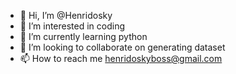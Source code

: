 - 👋 Hi, I’m @Henridosky
- 👀 I’m interested in coding
- 🌱 I’m currently learning python 
- 💞️ I’m looking to collaborate on generating dataset 
- 📫 How to reach me henridoskyboss@gmail.com

<!---
Henridosky/Henridosky is a ✨ special ✨ repository because its `README.md` (this file) appears on your GitHub profile.
You can click the Preview link to take a look at your changes.
--->
